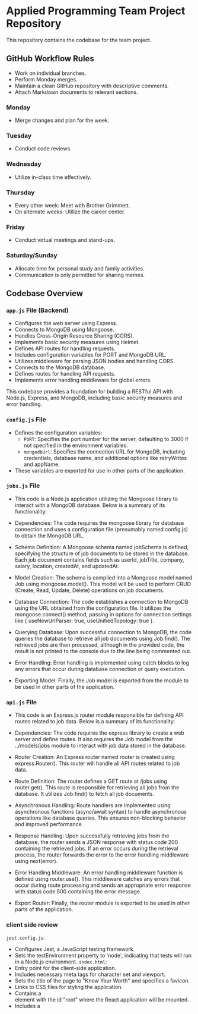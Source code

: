# Applied Programming Team Project Repository

This repository contains the codebase for the team project.

## GitHub Workflow Rules

- Work on individual branches.
- Perform Monday merges.
- Maintain a clean GitHub repository with descriptive comments.
- Attach Markdown documents to relevant sections.

### Monday

- Merge changes and plan for the week.

### Tuesday

- Conduct code reviews.

### Wednesday

- Utilize in-class time effectively.

### Thursday

- Every other week: Meet with Brother Grimmett.
- On alternate weeks: Utilize the career center.

### Friday

- Conduct virtual meetings and stand-ups.

### Saturday/Sunday

- Allocate time for personal study and family activities.
- Communication is only permitted for sharing memes.

## Codebase Overview

### `app.js` File (Backend)

- Configures the web server using Express.
- Connects to MongoDB using Mongoose.
- Handles Cross-Origin Resource Sharing (CORS).
- Implements basic security measures using Helmet.
- Defines API routes for handling requests.
- Includes configuration variables for PORT and MongoDB URL.
- Utilizes middleware for parsing JSON bodies and handling CORS.
- Connects to the MongoDB database.
- Defines routes for handling API requests.
- Implements error handling middleware for global errors.

This codebase provides a foundation for building a RESTful API with Node.js, Express, and MongoDB, including basic security measures and error handling.

### `config.js` File

- Defines the configuration variables:
  - `PORT`: Specifies the port number for the server, defaulting to 3000 if not specified in the environment variables.
  - `mongodbUrl`: Specifies the connection URL for MongoDB, including credentials, database name, and additional options like retryWrites and appName.
- These variables are exported for use in other parts of the application.

### `jobs.js` File

- This code is a Node.js application utilizing the Mongoose library to interact with a MongoDB database. Below is a summary of its functionality:

- Dependencies: The code requires the mongoose library for database connection and uses a configuration file (presumably named config.js) to obtain the MongoDB URL.

- Schema Definition: A Mongoose schema named jobSchema is defined, specifying the structure of job documents to be stored in the database. Each job document contains fields such as userId, jobTitle, company, salary, location, createdAt, and updatedAt.

- Model Creation: The schema is compiled into a Mongoose model named Job using mongoose.model(). This model will be used to perform CRUD (Create, Read, Update, Delete) operations on job documents.

- Database Connection: The code establishes a connection to MongoDB using the URL obtained from the configuration file. It utilizes the mongoose.connect() method, passing in options for connection settings like { useNewUrlParser: true, useUnifiedTopology: true }.

- Querying Database: Upon successful connection to MongoDB, the code queries the database to retrieve all job documents using Job.find(). The retrieved jobs are then processed, although in the provided code, the result is not printed to the console due to the line being commented out.

- Error Handling: Error handling is implemented using catch blocks to log any errors that occur during database connection or query execution.

- Exporting Model: Finally, the Job model is exported from the module to be used in other parts of the application.

### `api.js` File

- This code is an Express.js router module responsible for defining API routes related to job data. Below is a summary of its functionality:

- Dependencies: The code requires the express library to create a web server and define routes. It also requires the Job model from the ../models/jobs module to interact with job data stored in the database.

- Router Creation: An Express router named router is created using express.Router(). This router will handle all API routes related to job data.

- Route Definition: The router defines a GET route at /jobs using router.get(). This route is responsible for retrieving all jobs from the database. It utilizes Job.find() to fetch all job documents.

- Asynchronous Handling: Route handlers are implemented using asynchronous functions (async/await syntax) to handle asynchronous operations like database queries. This ensures non-blocking behavior and improved performance.

- Response Handling: Upon successfully retrieving jobs from the database, the router sends a JSON response with status code 200 containing the retrieved jobs. If an error occurs during the retrieval process, the router forwards the error to the error handling middleware using next(error).

- Error Handling Middleware: An error handling middleware function is defined using router.use(). This middleware catches any errors that occur during route processing and sends an appropriate error response with status code 500 containing the error message.

- Export Router: Finally, the router module is exported to be used in other parts of the application.

### client side review

`jest.config.js`:

- Configures Jest, a JavaScript testing framework.
- Sets the testEnvironment property to 'node', indicating that tests will run in a Node.js environment.
`index.html`:
- Entry point for the client-side application.
- Includes necessary meta tags for character set and viewport.
- Sets the title of the page to "Know Your Worth" and specifies a favicon.
- Links to CSS files for styling the application.
- Contains a <div> element with the id "root" where the React application will be mounted.
- Includes a <script> tag to load the main JavaScript file (main.jsx) responsible for rendering the   React application.
`vite.config.js`:
- Configures Vite, a frontend build tool for modern web development.
- Imports `defineConfig` from Vite and the React plugin.
- Exports a configuration object using `defineConfig()`.
- The `plugins` array includes the `react()` plugin to enable React support in Vite.
- Additional configuration options can be added within the `defineConfig()` function to customize Vite's behavior further.
- These files collectively set up the testing environment, define the structure of the HTML page, and configure the development environment for a React application.

## Know Your Worth Web Application

## README Summary

This HTML file represents the front-end structure of the "Know Your Worth" web application. Below is a brief overview of its key components:

### Header Section

- Displays the website logo and navigation menu.
- Navigation links include "Home", "Job Search", "Job Help", and "About Us".

### Main Content

#### About Us Section

- Introduces the purpose and mission of the platform.
- Provides information about the team and their dedication to helping users find their dream job.

#### Our Team Section

- Displays team members' profiles with their names and images.
- Each team member's profile includes a brief description.

### Footer Section

- Contains social media icons for Facebook, Twitter, and Instagram.
- Displays the navigation menu with the same links as the header for easy access.

### Copyright Notice

- Indicates the copyright ownership of the content.

### Script (Commented Out)

- Contains a commented-out script tag that likely links to additional JavaScript functionality.

This HTML file serves as the foundation for the "Know Your Worth" website, providing users with information about the platform, its mission, and the team behind it.

## Know Your Worth Web Application - index.html

## README Summary

This HTML file serves as the main landing page for the "Know Your Worth" web application. Here's a concise overview of its structure and content:

### Header Section

- Displays the website logo and navigation menu.
- Navigation links include "Home", "Job Search", "Job Help", and "About Us".

### Main Content

#### Introduction Section

- Displays the website title ("Know Your Worth") and a call-to-action ("Get started Today").

#### Sections

1. **Job Search**:
   - Explains how users can utilize the platform to compare salaries based on education and work experience.

2. **Location Matters**:
   - Highlights the database's capability to provide accurate salary information from various locations.

3. **Job Help**:
   - Offers guidance on finding jobs, becoming a relevant candidate, and taking initiative in career pursuits.

#### Additional Resources Section: (Placeholder)

- Mentions the availability of clickable link boxes for additional resources (not yet implemented).

### Footer Section

- Contains social media icons for Facebook, Twitter, and Instagram.
- Displays the navigation menu with the same links as the header for easy access.

### Copyright Notice

- Indicates the copyright ownership of the content.

- This HTML file serves as the main entry point for users visiting the "Know Your Worth" website, providing them with essential information about the platform's features and functionalities.

# Job Help Page - job-help.html

## README Summary

This HTML file represents a page dedicated to providing job interview resources and assistance on the "Know Your Worth" website. Here's a concise overview of its structure and content:

### Header Section

- Displays the website logo and navigation menu.
- Navigation links include "Home", "Job Search", "Job Help", and "About Us".

### Main Content

#### Job Interview Resources Section

- Provides information and resources for job interview preparation.
- Includes an image related to job interviews.

#### Job Help Section

- Offers assistance for job seekers.
- Lists services such as resume preparation and interview assistance.

#### Resume Preparation and Writing Strategies Section

- Outlines steps for creating a professional resume and applying for jobs.

#### Interview Preparation Section

- Provides tips and steps for preparing for job interviews.
- Includes a cited source for additional information.

#### Contact Us Form Section

- Displays a form for users to submit inquiries or request quotes.

### Footer Section

- Contains social media icons for Facebook, Twitter, and Instagram.
- Displays the navigation menu with the same links as the header for easy access.

### Copyright Notice

- Indicates the copyright ownership of the content.

- This HTML file serves as a valuable resource for users seeking assistance with job interviews, providing detailed information and guidance on interview preparation, resume writing, and contacting the platform for further assistance.

# Job Search Interface - job-search.html

## README Summary

This HTML file serves as a form-based search interface for job seekers on the "Know Your Worth" website. Here's a concise overview of its structure and functionality:

### Header Section

- Displays the website logo and navigation menu.
- Navigation links include "Home", "Job Search", "Job Help", and "About Us".

### Main Content

#### Search Criteria Section

- Allows users to input job search criteria such as job title, location, years of experience, and education level.
- Provides options for selecting the location from a dropdown list and education level from a predefined list.

### Footer Section

- Contains social media icons for Facebook, Twitter, and Instagram.
- Displays the navigation menu with the same links as the header for easy access.

### Copyright Notice

- Indicates the copyright ownership of the content.

- This HTML file provides an intuitive interface for users to specify their job search preferences and initiate a search to discover their worth in the job market.
